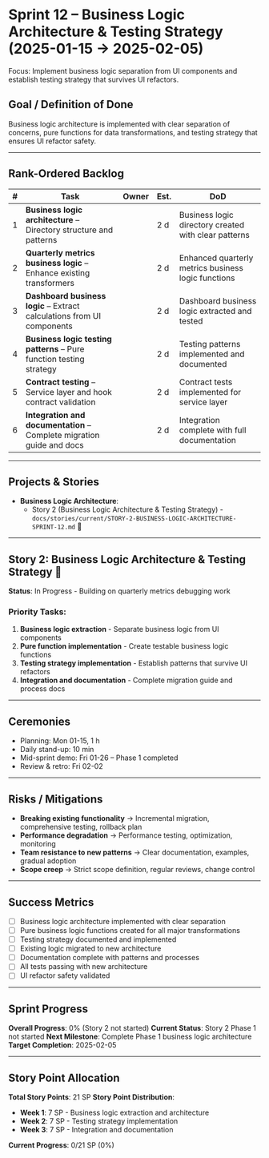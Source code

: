 # Sprint 12 – Business Logic Architecture & Testing Strategy (2025-01-15 → 2025-02-05)

Focus: Implement business logic separation from UI components and establish testing strategy that survives UI refactors.

## Goal / Definition of Done

Business logic architecture is implemented with clear separation of concerns, pure functions for data transformations, and testing strategy that ensures UI refactor safety.

---

## Rank-Ordered Backlog

| #   | Task                                                                   | Owner | Est. | DoD                                                  |
| --- | ---------------------------------------------------------------------- | ----- | ---- | ---------------------------------------------------- |
| 1   | **Business logic architecture** – Directory structure and patterns     |       | 2 d  | Business logic directory created with clear patterns |
| 2   | **Quarterly metrics business logic** – Enhance existing transformers   |       | 2 d  | Enhanced quarterly metrics business logic functions  |
| 3   | **Dashboard business logic** – Extract calculations from UI components |       | 2 d  | Dashboard business logic extracted and tested        |
| 4   | **Business logic testing patterns** – Pure function testing strategy   |       | 2 d  | Testing patterns implemented and documented          |
| 5   | **Contract testing** – Service layer and hook contract validation      |       | 2 d  | Contract tests implemented for service layer         |
| 6   | **Integration and documentation** – Complete migration guide and docs  |       | 2 d  | Integration complete with full documentation         |

---

## Projects & Stories

- **Business Logic Architecture**:
  - Story 2 (Business Logic Architecture & Testing Strategy) - `docs/stories/current/STORY-2-BUSINESS-LOGIC-ARCHITECTURE-SPRINT-12.md` 🔄

---

## Story 2: Business Logic Architecture & Testing Strategy 🔄

**Status**: In Progress - Building on quarterly metrics debugging work

### Priority Tasks:

1. **Business logic extraction** - Separate business logic from UI components
2. **Pure function implementation** - Create testable business logic functions
3. **Testing strategy implementation** - Establish patterns that survive UI refactors
4. **Integration and documentation** - Complete migration guide and process docs

---

## Ceremonies

- Planning: Mon 01-15, 1 h
- Daily stand-up: 10 min
- Mid-sprint demo: Fri 01-26 – Phase 1 completed
- Review & retro: Fri 02-02

---

## Risks / Mitigations

- **Breaking existing functionality** → Incremental migration, comprehensive testing, rollback plan
- **Performance degradation** → Performance testing, optimization, monitoring
- **Team resistance to new patterns** → Clear documentation, examples, gradual adoption
- **Scope creep** → Strict scope definition, regular reviews, change control

---

## Success Metrics

- [ ] Business logic architecture implemented with clear separation
- [ ] Pure business logic functions created for all major transformations
- [ ] Testing strategy documented and implemented
- [ ] Existing logic migrated to new architecture
- [ ] Documentation complete with patterns and processes
- [ ] All tests passing with new architecture
- [ ] UI refactor safety validated

---

## Sprint Progress

**Overall Progress**: 0% (Story 2 not started)
**Current Status**: Story 2 Phase 1 not started
**Next Milestone**: Complete Phase 1 business logic architecture
**Target Completion**: 2025-02-05

---

## Story Point Allocation

**Total Story Points**: 21 SP
**Story Point Distribution**:

- **Week 1**: 7 SP - Business logic extraction and architecture
- **Week 2**: 7 SP - Testing strategy implementation
- **Week 3**: 7 SP - Integration and documentation

**Current Progress**: 0/21 SP (0%)

